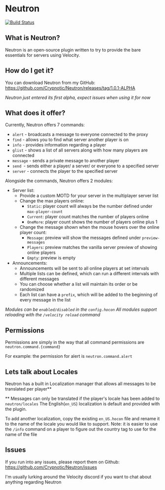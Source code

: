 # Neutron
[![Build Status](https://travis-ci.org/Crypnotic/Neutron.svg?branch=master)](https://travis-ci.org/Crypnotic/Neutron)

## What is Neutron?
Neutron is an open-source plugin written to try to provide the bare essentials for servers using Velocity.

## How do I get it?
You can download Neutron from my GitHub: 
https://github.com/Crypnotic/Neutron/releases/tag/1.0.1-ALPHA

_Neutron just entered its first alpha, expect issues when using it for now_

## What does it offer?
Currently, Neutron offers 7 commands:
  * `alert` - broadcasts a message to everyone connected to the proxy
  * `find` - allows you to find what server another player is on
  * `info` - provides information regarding a player
  * `glist` - shows a list of all servers along with how many players are connected
  * `message` - sends a private message to another player
  * `send `- sends either a player/ a server/ or everyone to a specified server
  * `server` - connects the player to the specified server

Alongside the commands, Neutron offers 2 modules:
  * Server list:
    * Provide a custom MOTD for your server in the multiplayer server list
    * Change the max players online:
      * `Static`: player count will always be the number defined under `max-player-count` 
      * `Current`: player count matches the number of players online
      * `OneMore`: player count shows the number of players online plus 1 
    * Change the message shown when the mouse hovers over the online player count:
      * `Message`: preview will show the messages defined under `preview-messages`
      * `Players`: preview matches the vanilla server preview of showing online players
      * `Empty`: preview is empty
  * Announcements:
    * Announcements will be sent to all online players at set intervals
    * Multiple lists can be defined, which can run a different intervals with different messages
    * You can choose whether a list will maintain its order or be randomized
    * Each list can have a `prefix`, which will be added to the beginning of every message in the list

_Modules can be `enabled/disabled` in the `config.hocon`_
_All modules support reloading with the `/velocity reload` command_

## Permissions
Permissions are simply in the way that all command permissions are `neutron.command.{command}`

For example: the permission for alert is `neutron.command.alert`

## Lets talk about Locales
Neutron has a built in Localization manager that allows all messages to be translated per player**

\** Messages can only be translated if the player's locale has been added to `neutron/locales`
The English(`en_US`) localization is default and provided with the plugin.

To add another localization, copy the existing `en_US.hocon` file and rename it to the name of the locale you would like to support. Note: it is easier to use the `/info` command on a player to figure out the country tag to use for the name of the file

## Issues
If you run into any issues, please report them on Github: https://github.com/Crypnotic/Neutron/issues

I'm usually lurking around the Velocity discord if you want to chat about anything regarding Neutron